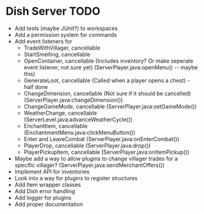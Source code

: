 # Dish Server TODO

- Add tests (maybe JUnit?) to workspaces
- Add a permission system for commands
- Add event listeners for
  - TradeWithVillager, cancellable
  - StartSmelting, cancellable
  - OpenContainer, cancellable (Includes inventory? Or make seperate event listener, not sure yet) (ServerPlayer.java:openMenu() -- maybe this)
  - GenerateLoot, cancellable (Called when a player opens a chest) - half done
  - ChangeDimension, cancellable (Not sure if it should be cancelled) (ServerPlayer.java:changeDimension())
  - ChangeGameMode, cancellable (ServerPlayer.java:setGameMode())
  - WeatherChange, cancellable (ServerLevel.java:advanceWeatherCycle())
  - EnchantItem, cancellable (EnchantmentMenu.java:clickMenuButton())
  - Enter and LeaveCombat (ServerPlayer.java:onEnterCombat())
  - PlayerDrop, cancellable (ServerPlayer.java:drop())
  - PlayerPickupItem, cancellable (ServerPlayer.java:onItemPickup())
- Maybe add a way to allow plugins to change villager trades for a specific villager? (ServerPlayer.java:sendMerchantOffers())
- Implement API for inventories
- Look into a way for plugins to register structures
- Add Item wrapper classes
- Add Dish error handling
- Add logger for plugins
- Add proper documentation
